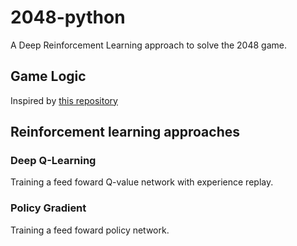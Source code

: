 # 2048-python
A Deep Reinforcement Learning approach to solve the 2048 game.

## Game Logic
Inspired by [this repository](https://github.com/yangshun/2048-python.git)

## Reinforcement learning approaches

### Deep Q-Learning
Training a feed foward Q-value network with experience replay.

### Policy Gradient
Training a feed foward policy network.
